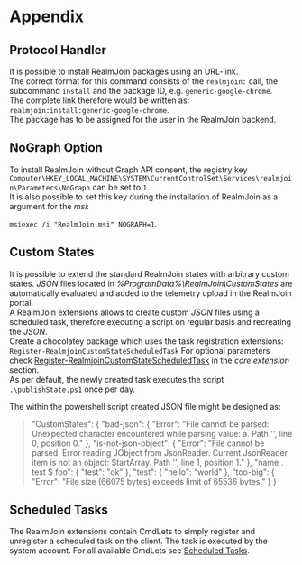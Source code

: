 # Appendix
  
## Protocol Handler

It is possible to install RealmJoin packages using an URL-link.  
The correct format for this command consists of the ``realmjoin:`` call, the subcommand ``install`` and the package ID, e.g. ``generic-google-chrome``.  
The complete link therefore would be written as:  
``realmjoin:install:generic-google-chrome``.  
The package has to be assigned for the user in the RealmJoin backend.  

## NoGraph Option

To install RealmJoin without Graph API consent, the registry key 
``
Computer\HKEY_LOCAL_MACHINE\SYSTEM\CurrentControlSet\Services\realmjoin\Parameters\NoGraph
``
can be set to `1`.  
It is also possible to set this key during the installation of RealmJoin as a argument for the *msi*:  

``msiexec /i "RealmJoin.msi" NOGRAPH=1``.

## Custom States

It is possible to extend the standard RealmJoin states with arbitrary custom states. *JSON* files located in *%ProgramData%\RealmJoin\CustomStates* are automatically evaluated and added to the telemetry upload in the RealmJoin portal.  
A RealmJoin extensions allows to create custom *JSON* files using a scheduled task, therefore executing a script on regular basis and recreating the *JSON*.  
Create a chocolatey package which uses the task registration extensions:  
``Register-RealmjoinCustomStateScheduledTask`` 
For optional parameters check [Register-RealmjoinCustomStateScheduledTask](http://docs.realmjoin.com/core-extension.html#a-name-regcstask-a-register-realmjoincustomstatescheduledtask) in the *core extension* section.  
As per default, the newly created task executes the script ``.\publishState.ps1`` once per day.  

The within the powershell script created JSON file might be designed as:   

>  "CustomStates": {
>    "bad-json": {
>      "Error": "File cannot be parsed: Unexpected character encountered while parsing value: a. Path '', line 0, position 0."
>    },
>    "is-not-json-object": {
>      "Error": "File cannot be parsed: Error reading JObject from JsonReader. Current JsonReader item is not an object: StartArray. Path '', line 1, position 1."
>    },
>    "name . test $ foo": {
>      "test": "ok"
>    },
>    "test": {
>      "hello": "world"
>    },
>    "too-big": {
>      "Error": "File size (66075 bytes) exceeds limit of 65536 bytes."
>    }
>  }

## Scheduled Tasks

The RealmJoin extensions contain CmdLets to simply register and unregister a scheduled task on the client. The task is executed by the system account. For all available CmdLets see [Scheduled Tasks](http://docs.realmjoin.com/core-extension.html#a-name-schedtasks-a-scheduled-tasks).
